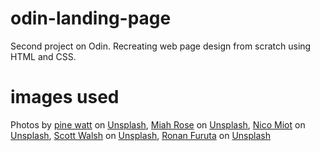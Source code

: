 # odin-landing-page
Second project on Odin. Recreating web page design from scratch using HTML and CSS.
# images used
Photos by <a href="https://unsplash.com/@pinewatt?utm_content=creditCopyText&utm_medium=referral&utm_source=unsplash">pine  watt</a> on <a href="https://unsplash.com/photos/aerial-shot-of-forest-2Hzmz15wGik?utm_content=creditCopyText&utm_medium=referral&utm_source=unsplash">Unsplash</a>, <a href="https://unsplash.com/@cagedbirdphotog?utm_content=creditCopyText&utm_medium=referral&utm_source=unsplash">Miah Rose</a> on <a href="https://unsplash.com/photos/a-small-rodent-eating-something-in-the-dirt-5yDWdLzQnHM?utm_content=creditCopyText&utm_medium=referral&utm_source=unsplash">Unsplash</a>, <a href="https://unsplash.com/@nicomiot?utm_content=creditCopyText&utm_medium=referral&utm_source=unsplash">Nico Miot</a> on <a href="https://unsplash.com/photos/bulk-on-ground-near-tree-GYumuBnTqKc?utm_content=creditCopyText&utm_medium=referral&utm_source=unsplash">Unsplash</a>, <a href="https://unsplash.com/@outsighted?utm_content=creditCopyText&utm_medium=referral&utm_source=unsplash">Scott Walsh</a> on <a href="https://unsplash.com/photos/brown-animal-on-green-grass-CQl3Y5bV6FA?utm_content=creditCopyText&utm_medium=referral&utm_source=unsplash">Unsplash</a>, <a href="https://unsplash.com/@ronan18?utm_content=creditCopyText&utm_medium=referral&utm_source=unsplash">Ronan Furuta</a> on <a href="https://unsplash.com/photos/white-and-yellow-owl-spread-wings-8hIErEH5pr0?utm_content=creditCopyText&utm_medium=referral&utm_source=unsplash">Unsplash</a>
